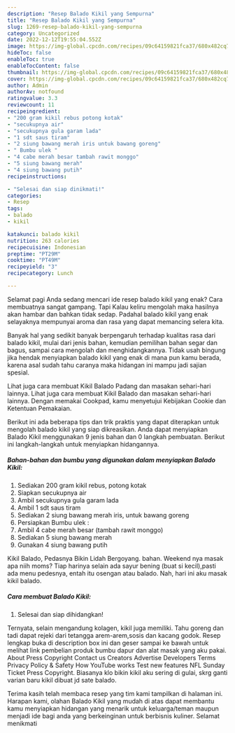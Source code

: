 ```yaml
---
description: "Resep Balado Kikil yang Sempurna"
title: "Resep Balado Kikil yang Sempurna"
slug: 1269-resep-balado-kikil-yang-sempurna
category: Uncategorized
date: 2022-12-12T19:55:04.552Z
image: https://img-global.cpcdn.com/recipes/09c64159821fca37/680x482cq70/balado-kikil-foto-resep-utama.jpg
hideToc: false
enableToc: true
enableTocContent: false
thumbnail: https://img-global.cpcdn.com/recipes/09c64159821fca37/680x482cq70/balado-kikil-foto-resep-utama.jpg
cover: https://img-global.cpcdn.com/recipes/09c64159821fca37/680x482cq70/balado-kikil-foto-resep-utama.jpg
author: Admin
authorAv: notfound
ratingvalue: 3.3
reviewcount: 11
recipeingredient:
- "200 gram kikil rebus potong kotak"
- "secukupnya air"
- "secukupnya gula garam lada"
- "1 sdt saus tiram"
- "2 siung bawang merah iris untuk bawang goreng"
- " Bumbu ulek "
- "4 cabe merah besar tambah rawit monggo"
- "5 siung bawang merah"
- "4 siung bawang putih"
recipeinstructions:

- "Selesai dan siap dinikmati!"
categories:
- Resep
tags:
- balado
- kikil

katakunci: balado kikil 
nutrition: 263 calories
recipecuisine: Indonesian
preptime: "PT29M"
cooktime: "PT49M"
recipeyield: "3"
recipecategory: Lunch

---
```



Selamat pagi Anda sedang mencari ide resep balado kikil yang enak? Cara membuatnya sangat gampang. Tapi Kalau keliru mengolah maka hasilnya akan hambar dan bahkan tidak sedap. Padahal balado kikil yang enak selayaknya mempunyai aroma dan rasa yang dapat memancing selera kita.


Banyak hal yang sedikit banyak berpengaruh terhadap kualitas rasa dari balado kikil, mulai dari jenis bahan, kemudian pemilihan bahan segar dan bagus, sampai cara mengolah dan menghidangkannya. Tidak usah bingung jika hendak menyiapkan balado kikil yang enak di mana pun kamu berada, karena asal sudah tahu caranya maka hidangan ini mampu jadi sajian spesial.

Lihat juga cara membuat Kikil Balado Padang dan masakan sehari-hari lainnya. Lihat juga cara membuat Kikil Balado dan masakan sehari-hari lainnya. Dengan memakai Cookpad, kamu menyetujui Kebijakan Cookie dan Ketentuan Pemakaian.


Berikut ini ada beberapa tips dan trik praktis yang dapat diterapkan untuk mengolah balado kikil yang siap dikreasikan. Anda dapat menyiapkan Balado Kikil menggunakan 9 jenis bahan dan 0 langkah pembuatan. Berikut ini langkah-langkah untuk menyiapkan hidangannya.

<!--inarticleads1-->

##### Bahan-bahan dan bumbu yang digunakan dalam menyiapkan Balado Kikil:

1. Sediakan 200 gram kikil rebus, potong kotak
1. Siapkan secukupnya air
1. Ambil secukupnya gula garam lada
1. Ambil 1 sdt saus tiram
1. Sediakan 2 siung bawang merah iris, untuk bawang goreng
1. Persiapkan  Bumbu ulek :
1. Ambil 4 cabe merah besar (tambah rawit monggo)
1. Sediakan 5 siung bawang merah
1. Gunakan 4 siung bawang putih


Kikil Balado, Pedasnya Bikin Lidah Bergoyang. bahan. Weekend nya masak apa niih moms? Tiap harinya selain ada sayur bening (buat si kecil),pasti ada menu pedesnya, entah itu osengan atau balado. Nah, hari ini aku masak kikil balado. 

<!--inarticleads2-->

##### Cara membuat Balado Kikil:


1. Selesai dan siap dihidangkan!

Ternyata, selain mengandung kolagen, kikil juga memiliki. Tahu goreng dan tadi dapat rejeki dari tetangga arem-arem,sosis dan kacang godok. Resep lengkap buka di description box ini dan geser sampai ke bawah untuk melihat link pembelian produk bumbu dapur dan alat masak yang aku pakai. About Press Copyright Contact us Creators Advertise Developers Terms Privacy Policy &amp; Safety How YouTube works Test new features NFL Sunday Ticket Press Copyright. Biasanya klo bikin kikil aku sering di gulai, skrg ganti varian baru kikil dibuat jd sate balado. 

Terima kasih telah membaca resep yang tim kami tampilkan di halaman ini. Harapan kami, olahan Balado Kikil yang mudah di atas dapat membantu kamu menyiapkan hidangan yang menarik untuk keluarga/teman maupun menjadi ide bagi anda yang berkeinginan untuk berbisnis kuliner. Selamat menikmati
